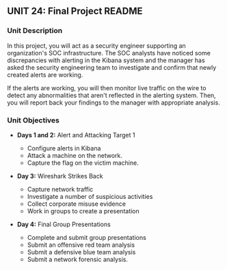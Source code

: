 ## UNIT 24: Final Project README

### Unit Description

In this project, you will act as a security engineer supporting an organization's SOC infrastructure. The SOC analysts have noticed some discrepancies with alerting in the Kibana system and the manager has asked the security engineering team to investigate and confirm that newly created alerts are working.

If the alerts are working, you will then monitor live traffic on the wire to detect any abnormalities that aren't reflected in the alerting system. Then, you will report back your findings to the manager with appropriate analysis.

### Unit Objectives

- **Days 1 and 2:** Alert and Attacking Target 1

  - Configure alerts in Kibana
  - Attack a machine on the network.
  - Capture the flag on the victim machine.



- **Day 3:** Wireshark Strikes Back

  - Capture network traffic
  - Investigate a number of suspicious activities
  - Collect corporate misuse evidence
  - Work in groups to create a presentation



- **Day 4:** Final Group Presentations

  - Complete and submit group presentations
  - Submit an offensive red team analysis
  - Submit a defensive blue team analysis
  - Submit a network forensic analysis.


